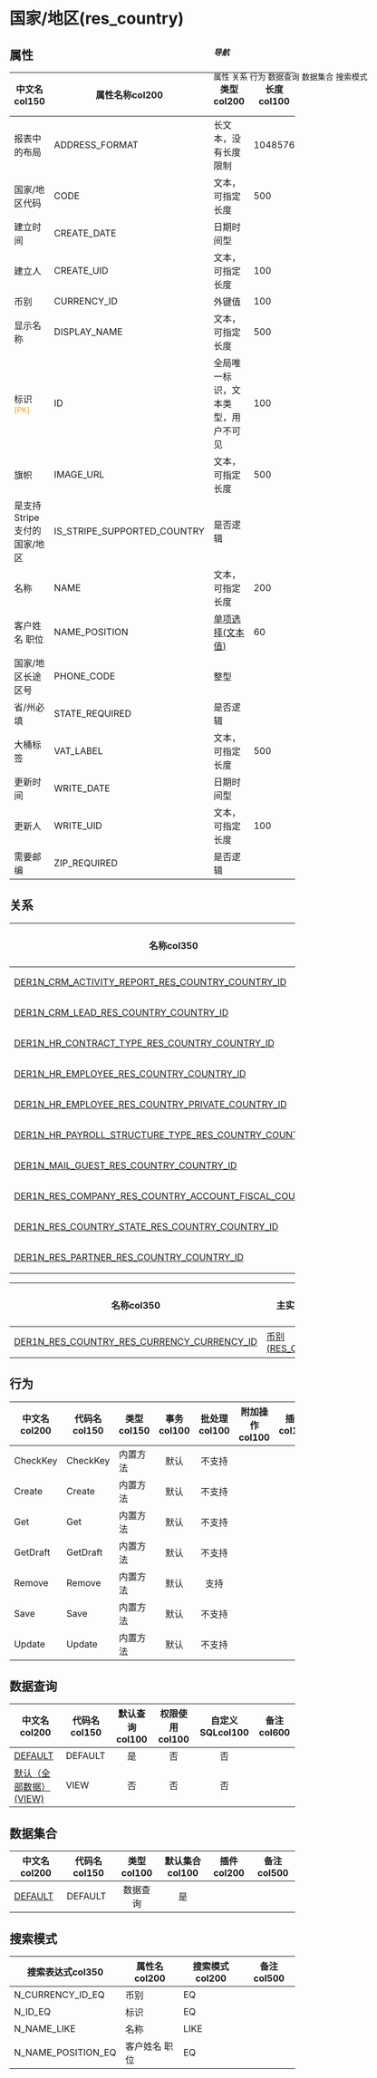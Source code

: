 # 国家/地区(res_country)  <!-- {docsify-ignore-all} -->


## 属性
|    中文名col150 | 属性名称col200           | 类型col200     | 长度col100    |允许为空col100    |  备注col500  |
| --------   |------------| -----  | -----  | :----: | -------- |
|报表中的布局|ADDRESS_FORMAT|长文本，没有长度限制|1048576|是||
|国家/地区代码|CODE|文本，可指定长度|500|否||
|建立时间|CREATE_DATE|日期时间型||否||
|建立人|CREATE_UID|文本，可指定长度|100|否||
|币别|CURRENCY_ID|外键值|100|是||
|显示名称|DISPLAY_NAME|文本，可指定长度|500|是||
|标识<sup class="footnote-symbol"><font color=orange>[PK]</font></sup>|ID|全局唯一标识，文本类型，用户不可见|100|否||
|旗帜|IMAGE_URL|文本，可指定长度|500|是||
|是支持Stripe支付的国家/地区|IS_STRIPE_SUPPORTED_COUNTRY|是否逻辑||是||
|名称|NAME|文本，可指定长度|200|是||
|客户姓名 职位|NAME_POSITION|[单项选择(文本值)](index/dictionary_index#res_country_name_position "客户姓名 职位")|60|是||
|国家/地区长途区号|PHONE_CODE|整型||是||
|省/州必填|STATE_REQUIRED|是否逻辑||是||
|大桶标签|VAT_LABEL|文本，可指定长度|500|是||
|更新时间|WRITE_DATE|日期时间型||否||
|更新人|WRITE_UID|文本，可指定长度|100|否||
|需要邮编|ZIP_REQUIRED|是否逻辑||是||


## 关系

<el-row>
<el-tabs v-model="show_der">
<el-tab-pane label="主关系" name="major">

| 名称col350     |   从实体col200 | 关系类型col200     |   备注col500  |
| -------- |---------- |------------|----- |
|[DER1N_CRM_ACTIVITY_REPORT_RES_COUNTRY_COUNTRY_ID](der/DER1N_CRM_ACTIVITY_REPORT_RES_COUNTRY_COUNTRY_ID)|[客户关系管理活动分析(CRM_ACTIVITY_REPORT)](module/crm/crm_activity_report)|1:N关系||
|[DER1N_CRM_LEAD_RES_COUNTRY_COUNTRY_ID](der/DER1N_CRM_LEAD_RES_COUNTRY_COUNTRY_ID)|[线索/商机(CRM_LEAD)](module/crm/crm_lead)|1:N关系||
|[DER1N_HR_CONTRACT_TYPE_RES_COUNTRY_COUNTRY_ID](der/DER1N_HR_CONTRACT_TYPE_RES_COUNTRY_COUNTRY_ID)|[合同类型(HR_CONTRACT_TYPE)](module/hr/hr_contract_type)|1:N关系||
|[DER1N_HR_EMPLOYEE_RES_COUNTRY_COUNTRY_ID](der/DER1N_HR_EMPLOYEE_RES_COUNTRY_COUNTRY_ID)|[员工(HR_EMPLOYEE)](module/hr/hr_employee)|1:N关系||
|[DER1N_HR_EMPLOYEE_RES_COUNTRY_PRIVATE_COUNTRY_ID](der/DER1N_HR_EMPLOYEE_RES_COUNTRY_PRIVATE_COUNTRY_ID)|[员工(HR_EMPLOYEE)](module/hr/hr_employee)|1:N关系||
|[DER1N_HR_PAYROLL_STRUCTURE_TYPE_RES_COUNTRY_COUNTRY_ID](der/DER1N_HR_PAYROLL_STRUCTURE_TYPE_RES_COUNTRY_COUNTRY_ID)|[工资结构类型(HR_PAYROLL_STRUCTURE_TYPE)](module/hr/hr_payroll_structure_type)|1:N关系||
|[DER1N_MAIL_GUEST_RES_COUNTRY_COUNTRY_ID](der/DER1N_MAIL_GUEST_RES_COUNTRY_COUNTRY_ID)|[访客(MAIL_GUEST)](module/mail/mail_guest)|1:N关系||
|[DER1N_RES_COMPANY_RES_COUNTRY_ACCOUNT_FISCAL_COUNTRY_ID](der/DER1N_RES_COMPANY_RES_COUNTRY_ACCOUNT_FISCAL_COUNTRY_ID)|[公司(RES_COMPANY)](module/base/res_company)|1:N关系||
|[DER1N_RES_COUNTRY_STATE_RES_COUNTRY_COUNTRY_ID](der/DER1N_RES_COUNTRY_STATE_RES_COUNTRY_COUNTRY_ID)|[国家省/州(RES_COUNTRY_STATE)](module/base/res_country_state)|1:N关系||
|[DER1N_RES_PARTNER_RES_COUNTRY_COUNTRY_ID](der/DER1N_RES_PARTNER_RES_COUNTRY_COUNTRY_ID)|[联系人(RES_PARTNER)](module/base/res_partner)|1:N关系||


</el-tab-pane>
<el-tab-pane label="从关系" name="minor">

|  名称col350   | 主实体col200   | 关系类型col200   |    备注col500  |
| -------- |---------- |-----------|----- |
|[DER1N_RES_COUNTRY_RES_CURRENCY_CURRENCY_ID](der/DER1N_RES_COUNTRY_RES_CURRENCY_CURRENCY_ID)|[币别(RES_CURRENCY)](module/base/res_currency)|1:N关系||

</el-tab-pane>
</el-tabs>
</el-row>

## 行为
| 中文名col200    | 代码名col150    | 类型col150    | 事务col100   | 批处理col100   | 附加操作col100  | 插件col150    |  备注col300  |
| -------- |---------- |----------- |:----:|:----:|---------| ----- | ----- |
|CheckKey|CheckKey|内置方法|默认|不支持||||
|Create|Create|内置方法|默认|不支持||||
|Get|Get|内置方法|默认|不支持||||
|GetDraft|GetDraft|内置方法|默认|不支持||||
|Remove|Remove|内置方法|默认|支持||||
|Save|Save|内置方法|默认|不支持||||
|Update|Update|内置方法|默认|不支持||||

## 数据查询
| 中文名col200    | 代码名col150    | 默认查询col100 | 权限使用col100 | 自定义SQLcol100 |  备注col600|
| --------  | --------   | :----:  |:----:  | :----:  |----- |
|[DEFAULT](module/base/res_country/query/Default)|DEFAULT|是|否 |否 ||
|[默认（全部数据）(VIEW)](module/base/res_country/query/View)|VIEW|否|否 |否 ||

## 数据集合
| 中文名col200  | 代码名col150  | 类型col100 | 默认集合col100 |   插件col200|   备注col500|
| --------  | --------   | :----:   | :----:   | ----- |----- |
|[DEFAULT](module/base/res_country/dataset/Default)|DEFAULT|数据查询|是|||

## 搜索模式
|   搜索表达式col350   |    属性名col200    |    搜索模式col200        |备注col500  |
| -------- |------------|------------|------|
|N_CURRENCY_ID_EQ|币别|EQ||
|N_ID_EQ|标识|EQ||
|N_NAME_LIKE|名称|LIKE||
|N_NAME_POSITION_EQ|客户姓名 职位|EQ||

<div style="display: block; overflow: hidden; position: fixed; top: 140px; right: 100px;">

##### 导航
<el-anchor >
<el-anchor-link :href="`#/module/base/res_country?id=属性`">
  属性
</el-anchor-link>
<el-anchor-link :href="`#/module/base/res_country?id=关系`">
  关系
</el-anchor-link>
<el-anchor-link :href="`#/module/base/res_country?id=行为`">
  行为
</el-anchor-link>
<el-anchor-link :href="`#/module/base/res_country?id=数据查询`">
  数据查询
</el-anchor-link>
<el-anchor-link :href="`#/module/base/res_country?id=数据集合`">
  数据集合
</el-anchor-link>
<el-anchor-link :href="`#/module/base/res_country?id=搜索模式`">
  搜索模式
</el-anchor-link>
</el-anchor>
</div>

<script>
 const { createApp } = Vue
  createApp({
    data() {
      return {
show_der:'major',


      }
    },
    methods: {
    }
  }).use(ElementPlus).mount('#app')
</script>